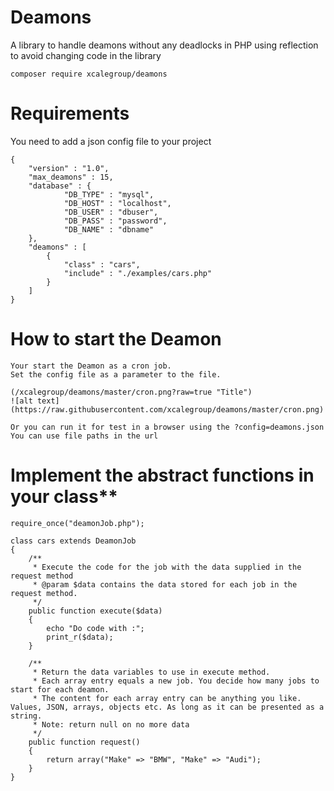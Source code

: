 # Deamons
A library to handle deamons without any deadlocks in PHP using reflection to avoid changing code in the library

```
composer require xcalegroup/deamons
```

# Requirements
You need to add a json config file to your project
```
{
    "version" : "1.0",
    "max_deamons" : 15,
    "database" : {
            "DB_TYPE" : "mysql",
            "DB_HOST" : "localhost",
            "DB_USER" : "dbuser",
            "DB_PASS" : "password",
            "DB_NAME" : "dbname"
    },
    "deamons" : [
        {
            "class" : "cars",
            "include" : "./examples/cars.php"
        }
    ]
}
```

# How to start the Deamon
```
Your start the Deamon as a cron job.
Set the config file as a parameter to the file.

(/xcalegroup/deamons/master/cron.png?raw=true "Title")
![alt text](https://raw.githubusercontent.com/xcalegroup/deamons/master/cron.png)

Or you can run it for test in a browser using the ?config=deamons.json
You can use file paths in the url

```

# Implement the abstract functions in your class**
```
require_once("deamonJob.php");

class cars extends DeamonJob
{
    /**
     * Execute the code for the job with the data supplied in the request method
     * @param $data contains the data stored for each job in the request method.
     */
    public function execute($data)
    {
        echo "Do code with :";
        print_r($data);
    }

    /**
     * Return the data variables to use in execute method.
     * Each array entry equals a new job. You decide how many jobs to start for each deamon.
     * The content for each array entry can be anything you like. Values, JSON, arrays, objects etc. As long as it can be presented as a string.
     * Note: return null on no more data
     */
    public function request()
    {
        return array("Make" => "BMW", "Make" => "Audi");
    }
}
```